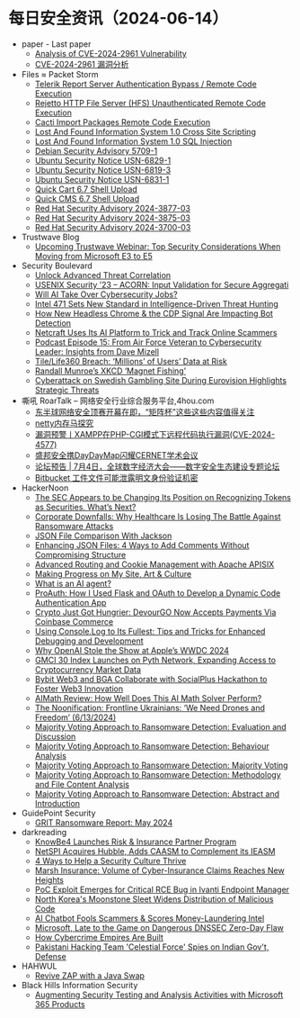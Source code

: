 # 每日安全资讯（2024-06-14）

- paper - Last paper
  - [Analysis of CVE-2024-2961 Vulnerability](https://paper.seebug.org/3179/)
  - [CVE-2024-2961 漏洞分析](https://paper.seebug.org/3177/)
- Files ≈ Packet Storm
  - [Telerik Report Server Authentication Bypass / Remote Code Execution](https://packetstormsecurity.com/files/179084/telerik_report_server_deserialization.rb.txt)
  - [Rejetto HTTP File Server (HFS) Unauthenticated Remote Code Execution](https://packetstormsecurity.com/files/179083/rejetto_hfs_rce_cve_2024_23692.rb.txt)
  - [Cacti Import Packages Remote Code Execution](https://packetstormsecurity.com/files/179082/cacti_package_import_rce.rb.txt)
  - [Lost And Found Information System 1.0 Cross Site Scripting](https://packetstormsecurity.com/files/179078/lfis10-pxss.txt)
  - [Lost And Found Information System 1.0 SQL Injection](https://packetstormsecurity.com/files/179079/CVE-2024-37858.py.txt)
  - [Debian Security Advisory 5709-1](https://packetstormsecurity.com/files/179077/dsa-5709-1.txt)
  - [Ubuntu Security Notice USN-6829-1](https://packetstormsecurity.com/files/179076/USN-6829-1.txt)
  - [Ubuntu Security Notice USN-6819-3](https://packetstormsecurity.com/files/179075/USN-6819-3.txt)
  - [Ubuntu Security Notice USN-6831-1](https://packetstormsecurity.com/files/179074/USN-6831-1.txt)
  - [Quick Cart 6.7 Shell Upload](https://packetstormsecurity.com/files/179073/quickcart67-shell.txt)
  - [Quick CMS 6.7 Shell Upload](https://packetstormsecurity.com/files/179072/quickcms67-shell.txt)
  - [Red Hat Security Advisory 2024-3877-03](https://packetstormsecurity.com/files/179071/RHSA-2024-3877-03.txt)
  - [Red Hat Security Advisory 2024-3875-03](https://packetstormsecurity.com/files/179070/RHSA-2024-3875-03.txt)
  - [Red Hat Security Advisory 2024-3700-03](https://packetstormsecurity.com/files/179069/RHSA-2024-3700-03.txt)
- Trustwave Blog
  - [Upcoming Trustwave Webinar: Top Security Considerations When Moving from Microsoft E3 to E5](https://www.trustwave.com/en-us/resources/blogs/trustwave-blog/upcoming-trustwave-webinar-top-security-considerations-when-moving-from-microsoft-e3-to-e5/)
- Security Boulevard
  - [Unlock Advanced Threat Correlation](https://securityboulevard.com/2024/06/unlock-advanced-threat-correlation/)
  - [USENIX Security ’23 – ACORN: Input Validation for Secure Aggregati](https://securityboulevard.com/2024/06/usenix-security-23-acorn-input-validation-for-secure-aggregati/)
  - [Will AI Take Over Cybersecurity Jobs?](https://securityboulevard.com/2024/06/will-ai-take-over-cybersecurity-jobs/)
  - [Intel 471 Sets New Standard in Intelligence-Driven Threat Hunting](https://securityboulevard.com/2024/06/intel-471-sets-new-standard-in-intelligence-driven-threat-hunting/)
  - [How New Headless Chrome & the CDP Signal Are Impacting Bot Detection](https://securityboulevard.com/2024/06/how-new-headless-chrome-the-cdp-signal-are-impacting-bot-detection/)
  - [Netcraft Uses Its AI Platform to Trick and Track Online Scammers](https://securityboulevard.com/2024/06/netcraft-uses-its-ai-platform-to-trick-and-track-online-scammers/)
  - [Podcast Episode 15: From Air Force Veteran to Cybersecurity Leader: Insights from Dave Mizell](https://securityboulevard.com/2024/06/podcast-episode-15-from-air-force-veteran-to-cybersecurity-leader-insights-from-dave-mizell/)
  - [Tile/Life360 Breach: ‘Millions’ of Users’ Data at Risk](https://securityboulevard.com/2024/06/tile-life360-breach-richixbw/)
  - [Randall Munroe’s XKCD ‘Magnet Fishing’](https://securityboulevard.com/2024/06/randall-munroes-xkcd-magnet-fishing/)
  - [Cyberattack on Swedish Gambling Site During Eurovision Highlights Strategic Threats](https://securityboulevard.com/2024/06/cyberattack-on-swedish-gambling-site-during-eurovision-highlights-strategic-threats/)
- 嘶吼 RoarTalk – 网络安全行业综合服务平台,4hou.com
  - [东半球网络安全顶赛开幕在即，“矩阵杯”这些这些内容值得关注](https://www.4hou.com/posts/2qz1)
  - [netty内存马探究](https://www.4hou.com/posts/1pxV)
  - [漏洞预警丨XAMPP在PHP-CGI模式下远程代码执行漏洞(CVE-2024-4577)](https://www.4hou.com/posts/ZGqw)
  - [盛邦安全携DayDayMap闪耀CERNET学术会议](https://www.4hou.com/posts/YYoM)
  - [论坛预告 | 7月4日，全球数字经济大会——数字安全生态建设专题论坛](https://www.4hou.com/posts/XXm5)
  - [Bitbucket 工件文件可能泄露明文身份验证机密](https://www.4hou.com/posts/L1NX)
- HackerNoon
  - [The SEC Appears to be Changing Its Position on Recognizing Tokens as Securities. What’s Next?](https://hackernoon.com/the-sec-appears-to-be-changing-its-position-on-recognizing-tokens-as-securities-whats-next?source=rss)
  - [Corporate Downfalls: Why Healthcare Is Losing The Battle Against Ransomware Attacks](https://hackernoon.com/corporate-downfalls-why-healthcare-is-losing-the-battle-against-ransomware-attacks?source=rss)
  - [JSON File Comparison With Jackson](https://hackernoon.com/json-file-comparison-with-jackson?source=rss)
  - [Enhancing JSON Files: 4 Ways to Add Comments Without Compromising Structure](https://hackernoon.com/enhancing-json-files-4-ways-to-add-comments-without-compromising-structure?source=rss)
  - [Advanced Routing and Cookie Management with Apache APISIX](https://hackernoon.com/advanced-routing-and-cookie-management-with-apache-apisix?source=rss)
  - [Making Progress on My Site, Art & Culture](https://hackernoon.com/making-progress-on-my-site-art-and-culture?source=rss)
  - [What is an AI agent?](https://hackernoon.com/what-is-an-ai-agent?source=rss)
  - [ProAuth: How I Used Flask and OAuth to Develop a Dynamic Code Authentication App](https://hackernoon.com/proauth-how-i-used-flask-and-oauth-to-develop-a-dynamic-code-authentication-app?source=rss)
  - [Crypto Just Got Hungrier: DevourGO Now Accepts Payments Via Coinbase Commerce](https://hackernoon.com/crypto-just-got-hungrier-devourgo-now-accepts-payments-via-coinbase-commerce?source=rss)
  - [Using Console.Log to Its Fullest: Tips and Tricks for Enhanced Debugging and Development](https://hackernoon.com/using-consolelog-to-its-fullest-tips-and-tricks-for-enhanced-debugging-and-development?source=rss)
  - [Why OpenAI Stole the Show at Apple’s WWDC 2024](https://hackernoon.com/why-openai-stole-the-show-at-apples-wwdc-2024?source=rss)
  - [GMCI 30 Index Launches on Pyth Network, Expanding Access to Cryptocurrency Market Data](https://hackernoon.com/gmci-30-index-launches-on-pyth-network-expanding-access-to-cryptocurrency-market-data?source=rss)
  - [Bybit Web3 and BGA Collaborate with SocialPlus Hackathon to Foster Web3 Innovation](https://hackernoon.com/bybit-web3-and-bga-collaborate-with-socialplus-hackathon-to-foster-web3-innovation?source=rss)
  - [AIMath Review: How Well Does This AI Math Solver Perform?](https://hackernoon.com/aimath-review-how-well-does-this-ai-math-solver-perform?source=rss)
  - [The Noonification: Frontline Ukrainians: ‘We Need Drones and Freedom’ (6/13/2024)](https://hackernoon.com/6-13-2024-noonification?source=rss)
  - [Majority Voting Approach to Ransomware Detection: Evaluation and Discussion](https://hackernoon.com/majority-voting-approach-to-ransomware-detection-evaluation-and-discussion?source=rss)
  - [Majority Voting Approach to Ransomware Detection: Behaviour Analysis](https://hackernoon.com/majority-voting-approach-to-ransomware-detection-behaviour-analysis?source=rss)
  - [Majority Voting Approach to Ransomware Detection: Majority Voting](https://hackernoon.com/majority-voting-approach-to-ransomware-detection-majority-voting?source=rss)
  - [Majority Voting Approach to Ransomware Detection: Methodology and File Content Analysis](https://hackernoon.com/majority-voting-approach-to-ransomware-detection-methodology-and-file-content-analysis?source=rss)
  - [Majority Voting Approach to Ransomware Detection: Abstract and Introduction](https://hackernoon.com/majority-voting-approach-to-ransomware-detection-abstract-and-introduction?source=rss)
- GuidePoint Security
  - [GRIT Ransomware Report: May 2024](https://www.guidepointsecurity.com/blog/grit-ransomware-report-may-2024/)
- darkreading
  - [KnowBe4 Launches Risk &amp; Insurance Partner Program](https://www.darkreading.com/cyber-risk/knowbe4-launches-risk-insurance-partner-program)
  - [NetSPI Acquires Hubble, Adds CAASM to Complement its IEASM](https://www.darkreading.com/cybersecurity-operations/netspi-acquires-hubble-adds-caasm-to-complement-its-ieasm)
  - [4 Ways to Help a Security Culture Thrive](https://www.darkreading.com/cybersecurity-operations/4-ways-to-help-a-security-culture-thrive)
  - [Marsh Insurance: Volume of Cyber-Insurance Claims Reaches New Heights](https://www.darkreading.com/cyber-risk/marsh-insurance-volume-of-cyber-insurance-claims-reaches-new-heights)
  - [PoC Exploit Emerges for Critical RCE Bug in Ivanti Endpoint Manager](https://www.darkreading.com/application-security/poc-exploit-critical-rce-bug-ivanti-endpoint-manager)
  - [North Korea's Moonstone Sleet Widens Distribution of Malicious Code](https://www.darkreading.com/cyberattacks-data-breaches/north-koreas-moonstone-sleet-widens-distribution-of-malicious-code-packages)
  - [AI Chatbot Fools Scammers &amp; Scores Money-Laundering Intel](https://www.darkreading.com/cyber-risk/ai-chatbot-fools-scammers-and-scores-money-laundering-intel)
  - [Microsoft, Late to the Game on Dangerous DNSSEC Zero-Day Flaw](https://www.darkreading.com/vulnerabilities-threats/microsoft-late-dangerous-dnssec-zero-day-flaw)
  - [How Cybercrime Empires Are Built](https://www.darkreading.com/vulnerabilities-threats/how-cybercrime-empires-are-built)
  - [Pakistani Hacking Team 'Celestial Force' Spies on Indian Gov't, Defense](https://www.darkreading.com/cyberattacks-data-breaches/pakistani-hacking-team-celestial-force-spies-indian-govt-defense-orgs)
- HAHWUL
  - [Revive ZAP with a Java Swap](https://www.hahwul.com/2024/06/13/revive-zap-with-a-java-swap/)
- Black Hills Information Security
  - [Augmenting Security Testing and Analysis Activities with Microsoft 365 Products](https://www.blackhillsinfosec.com/augmenting-security-testing-and-analysis-activities-with-microsoft-365-products/)
